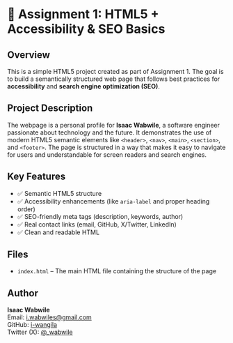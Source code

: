# 📘 Assignment 1: HTML5 + Accessibility & SEO Basics

## Overview

This is a simple HTML5 project created as part of Assignment 1. The goal is to build a semantically structured web page that follows best practices for **accessibility** and **search engine optimization (SEO)**.

## Project Description

The webpage is a personal profile for **Isaac Wabwile**, a software engineer passionate about technology and the future. It demonstrates the use of modern HTML5 semantic elements like `<header>`, `<nav>`, `<main>`, `<section>`, and `<footer>`. The page is structured in a way that makes it easy to navigate for users and understandable for screen readers and search engines.

## Key Features

- ✅ Semantic HTML5 structure
- ✅ Accessibility enhancements (like `aria-label` and proper heading order)
- ✅ SEO-friendly meta tags (description, keywords, author)
- ✅ Real contact links (email, GitHub, X/Twitter, LinkedIn)
- ✅ Clean and readable HTML

## Files

- `index.html` – The main HTML file containing the structure of the page

## Author

**Isaac Wabwile**  
Email: [i.wabwiles@gmail.com](mailto:i.wabwiles@gmail.com)  
GitHub: [i-wangila](https://github.com/i=wangila)  
Twitter (X): [@_wabwile](https://x.com/_wabwile)
